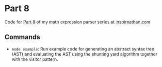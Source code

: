 # Part 8
Code for [Part 8](https://inspirnathan.com/posts/156-abstract-syntax-trees-with-shunting-yard-algorithm/) of my math expression parser series at [inspirnathan.com](https://inspirnathan.com)

## Commands
* `node example`: Run example code for generating an abstract syntax tree (AST) and evaluating the AST using the shunting yard algorithm together with the visitor pattern.